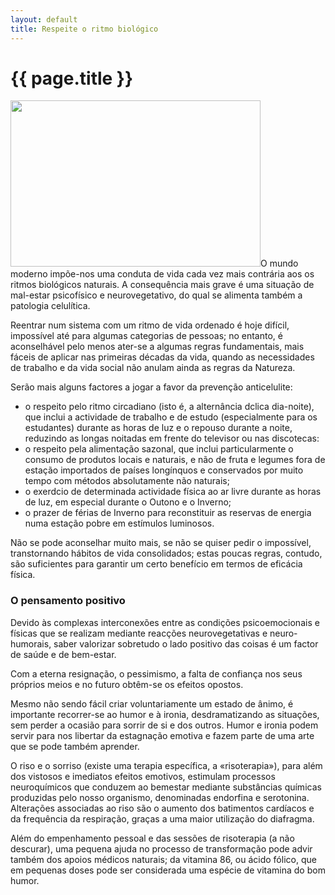 ```yaml
---
layout: default
title: Respeite o ritmo biológico
---
```


# {{ page.title }}

<img src="{{ site.url }}/assets/2011/06/Respeite-o-ritmo-biologico.jpg" alt="" title="Respeite o ritmo biologico" width="400" height="266" class="alignleft size-full wp-image-94" />O mundo moderno impõe-nos uma conduta de vida cada vez mais contrária aos os ritmos biológicos naturais. A consequência mais grave é uma situação de mal-estar psicofísico e neurovegetativo, do qual se alimenta também a patologia celulítica.

Reentrar num sistema com um ritmo de vida ordenado é hoje difícil, impossível até para algumas categorias de pessoas; no entanto, é aconselhável pelo menos ater-se a algumas regras fundamentais, mais fáceis de aplicar nas primeiras décadas da vida, quando as necessidades de trabalho e da vida social não anulam ainda as regras da Natureza.

Serão mais alguns factores a jogar a favor da prevenção anticelulite:
<ul>
  <li>o respeito pelo ritmo circadiano (isto é, a alternância dclica dia-noite), que inclui a actividade de trabalho e de estudo (especialmente para os estudantes) durante as horas de luz e o repouso durante a noite, reduzindo as longas noitadas em frente do televisor ou nas discotecas:</li>
  <li>o respeito pela alimentação sazonal, que inclui particularmente o consumo de produtos locais e naturais, e não de fruta e legumes fora de estação importados de países longínquos e conservados por muito tempo com métodos absolutamente não naturais;</li>
  <li>o exerdcio de determinada actividade física ao ar livre durante as horas de luz, em especial durante o Outono e o Inverno;</li>
  <li>o prazer de férias de Inverno para reconstituir as reservas de energia numa estação pobre em estímulos luminosos.</li>
</ul>
Não se pode aconselhar muito mais, se não se quiser pedir o impossível, transtornando hábitos de vida consolidados; estas poucas regras, contudo, são suficientes para garantir um certo benefício em termos de eficácia física.
<h3>O pensamento positivo</h3>
Devido às complexas interconexões entre as condições psicoemocionais e físicas que se realizam mediante reacções neurovegetativas e neuro-humorais, saber valorizar sobretudo o lado positivo das coisas é um factor de saúde e de bem-estar.

Com a eterna resignação, o pessimismo, a falta de confiança nos seus próprios meios e no futuro obtêm-se os efeitos opostos.

Mesmo não sendo fácil criar voluntariamente um estado de ânimo, é importante recorrer-se ao humor e à ironia, desdramatizando as situações, sem perder a ocasião para sorrir de si e dos outros. Humor e ironia podem servir para nos libertar da estagnação emotiva e fazem parte de uma arte que se pode também aprender.

O riso e o sorriso (existe uma terapia específica, a «risoterapia»), para além dos vistosos e imediatos efeitos emotivos, estimulam processos neuroquímicos que conduzem ao bemestar mediante substâncias químicas produzidas pelo nosso organismo, denominadas endorfina e serotonina. Alterações associadas ao riso são o aumento dos batimentos cardíacos e da frequência da respiração, graças a uma maior utilização do diafragma.

Além do empenhamento pessoal e das sessões de risoterapia (a não descurar), uma pequena ajuda no processo de transformação pode advir também dos apoios médicos naturais; da vitamina 86, ou ácido fólico, que em pequenas doses pode ser considerada uma espécie de vitamina do bom humor.
